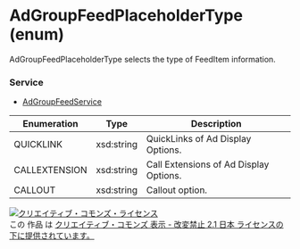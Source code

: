 # AdGroupFeedPlaceholderType (enum)
AdGroupFeedPlaceholderType selects the type of FeedItem information.<br>

### Service
+ [AdGroupFeedService](../services/AdGroupFeedService.md)

| Enumeration | Type | Description | 
|---|---|---|
| QUICKLINK| xsd:string| QuickLinks of Ad Display Options. |
| CALLEXTENSION| xsd:string| Call Extensions of Ad Display Options. |
| CALLOUT| xsd:string| Callout option. |

<a rel="license" href="http://creativecommons.org/licenses/by-nd/2.1/jp/"><img alt="クリエイティブ・コモンズ・ライセンス" style="border-width:0" src="https://i.creativecommons.org/l/by-nd/2.1/jp/88x31.png" /></a><br />この 作品 は <a rel="license" href="http://creativecommons.org/licenses/by-nd/2.1/jp/">クリエイティブ・コモンズ 表示 - 改変禁止 2.1 日本 ライセンスの下に提供されています。</a>
